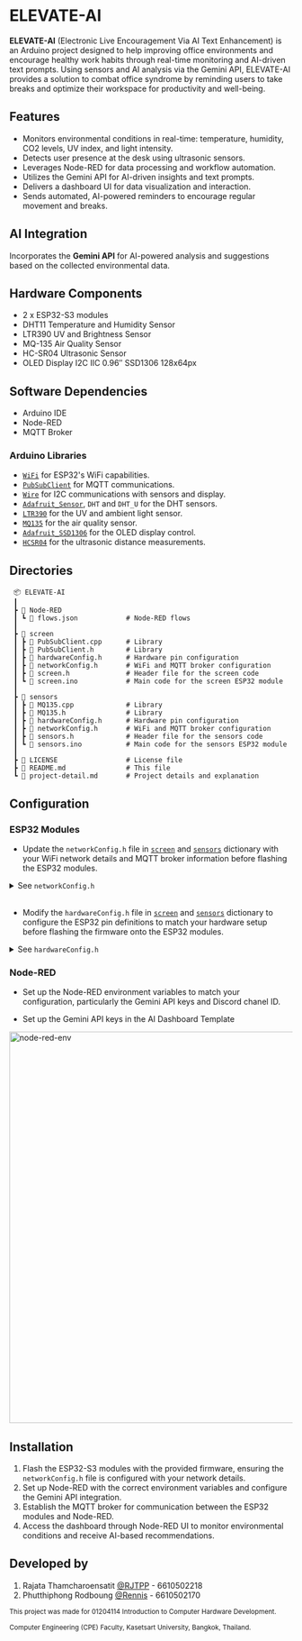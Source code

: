 # ELEVATE-AI

**ELEVATE-AI** (Electronic Live Encouragement Via AI Text Enhancement) is an Arduino project designed to help improving office environments and encourage healthy work habits through real-time monitoring and AI-driven text prompts. Using sensors and AI analysis via the Gemini API, ELEVATE-AI provides a solution to combat office syndrome by reminding users to take breaks and optimize their workspace for productivity and well-being.

## Features

- Monitors environmental conditions in real-time: temperature, humidity, CO2 levels, UV index, and light intensity.
- Detects user presence at the desk using ultrasonic sensors.
- Leverages Node-RED for data processing and workflow automation.
- Utilizes the Gemini API for AI-driven insights and text prompts.
- Delivers a dashboard UI for data visualization and interaction.
- Sends automated, AI-powered reminders to encourage regular movement and breaks.


## AI Integration

Incorporates the **Gemini API** for AI-powered analysis and suggestions based on the collected environmental data.

## Hardware Components

- 2 x ESP32-S3 modules
- DHT11 Temperature and Humidity Sensor
- LTR390 UV and Brightness Sensor
- MQ-135 Air Quality Sensor
- HC-SR04 Ultrasonic Sensor
- OLED Display I2C IIC 0.96″ SSD1306 128x64px

## Software Dependencies

- Arduino IDE
- Node-RED
- MQTT Broker

### Arduino Libraries

- [`WiFi`](https://github.com/arduino-libraries/WiFi) for ESP32's WiFi capabilities.
- [`PubSubClient`](https://github.com/knolleary/pubsubclient) for MQTT communications.
- [`Wire`](https://www.arduino.cc/reference/en/language/functions/communication/wire/) for I2C communications with sensors and display.
- [`Adafruit_Sensor`](https://github.com/adafruit/Adafruit_Sensor), `DHT` and `DHT_U` for the DHT sensors.
- [`LTR390`](https://github.com/levkovigor/LTR390) for the UV and ambient light sensor.
- [`MQ135`](https://github.com/NuclearPhoenixx/MQ135) for the air quality sensor.
- [`Adafruit_SSD1306`](https://github.com/adafruit/Adafruit_SSD1306) for the OLED display control.
- [`HCSR04`](https://github.com/gamegine/HCSR04-ultrasonic-sensor-lib) for the ultrasonic distance measurements.

## Directories
```
 📦 ELEVATE-AI
 ┃
 ┣ 📁 Node-RED
 ┃ ┗ 📜 flows.json            # Node-RED flows
 ┃
 ┣ 📁 screen
 ┃ ┣ 📜 PubSubClient.cpp      # Library
 ┃ ┣ 📜 PubSubClient.h        # Library
 ┃ ┣ 📜 hardwareConfig.h      # Hardware pin configuration
 ┃ ┣ 📜 networkConfig.h       # WiFi and MQTT broker configuration
 ┃ ┣ 📜 screen.h              # Header file for the screen code
 ┃ ┗ 📜 screen.ino            # Main code for the screen ESP32 module
 ┃
 ┣ 📁 sensors
 ┃ ┣ 📜 MQ135.cpp             # Library
 ┃ ┣ 📜 MQ135.h               # Library
 ┃ ┣ 📜 hardwareConfig.h      # Hardware pin configuration
 ┃ ┣ 📜 networkConfig.h       # WiFi and MQTT broker configuration
 ┃ ┣ 📜 sensors.h             # Header file for the sensors code
 ┃ ┗ 📜 sensors.ino           # Main code for the sensors ESP32 module
 ┃
 ┣ 📜 LICENSE                 # License file
 ┣ 📜 README.md               # This file
 ┗ 📜 project-detail.md       # Project details and explanation
```

## Configuration

### ESP32 Modules

- Update the `networkConfig.h` file in [`screen`](screen/networkConfig.h) and [`sensors`](/sensors/networkConfig.h) dictionary with your WiFi network details and MQTT broker information before flashing the ESP32 modules.

<details>

<summary>See <code>networkConfig.h</code></summary>

```c
#define WIFI_SSID    "<WIFI_SSID>"    // Config here
#define WIFI_PASS    "<WIFI_PASS>"    // Config here
#define MQTT_BROKER  "<MQTT_BROKER>"  // Config here
#define MQTT_USER    "<MQTT_USER>"    // Config here
#define MQTT_PASS    "<MQTT_PASS>"    // Config here


#define TOPIC_PREFIX "<TOPIC_PREFIX>" // Config here
#define TOPIC_DATA_PREFIX TOPIC_PREFIX "/sensors"

#define TOPIC_TEMPERATURE TOPIC_DATA_PREFIX "/temperature"
#define TOPIC_HUMIDITY TOPIC_DATA_PREFIX "/humidity"
#define TOPIC_AIR TOPIC_DATA_PREFIX "/air_quality"
#define TOPIC_UV TOPIC_DATA_PREFIX "/uv"
#define TOPIC_LIGHT TOPIC_DATA_PREFIX "/light"
#define TOPIC_JSON TOPIC_DATA_PREFIX "/json"

#define TOPIC_SITTING_PREFIX TOPIC_PREFIX "/sitting"
#define TOPIC_IS_SITTING TOPIC_SITTING_PREFIX "/is_sitting"
#define TOPIC_SITTING_DISTANCE TOPIC_SITTING_PREFIX "/distance"
#define TOPIC_SITTING_TIME TOPIC_SITTING_PREFIX "/time"
#define TOPIC_SITTING_JSON TOPIC_SITTING_PREFIX "/json"
#define TOPIC_SITTING_RESET TOPIC_SITTING_PREFIX "/reset"

#define TOPIC_TIME TOPIC_PREFIX "/time"


#define TOPIC_AI TOPIC_PREFIX "/ai/auto"

#define TOPIC_DEBUG TOPIC_PREFIX "/debug/data"
```

</details>

<br>

- Modify the `hardwareConfig.h` file in [`screen`](screen/hardwareConfig.h) and [`sensors`](sensors/hardwareConfig.h) dictionary to configure the ESP32 pin definitions to match your hardware setup before flashing the firmware onto the ESP32 modules.

<details>

<summary>See <code>hardwareConfig.h</code></summary>

<br>

```c
// screen/hardwareConfig.h

#define SCREEN_WIDTH 128
#define SCREEN_HEIGHT 64
#define REFRESH_DELAY 16

#define OLED_SCL_PIN 47
#define OLED_SDA_PIN 48

#define US_ECHO_PIN 4
#define US_TRIGGER_PIN 5

#define LED_RED_PIN 42
#define LED_YELLOW_PIN 41
#define LED_GREEN_PIN 40
#define SWITCH_PIN 2
```

```c
// sensors/hardwareConfig.h

#define LTR390_I2C_ADDRESS 0x53
#define LTR_SDA_PIN 21
#define LTR_SCL_PIN 20

#define MQ135_DO_PIN 13
#define MQ135_AO_PIN 14

#define DHTPIN 15
#define DHTTYPE DHT11

#define LED_RED_PIN 42
#define LED_YELLOW_PIN 41
#define LED_GREEN_PIN 40
#define SWITCH_PIN 2
```

</details>

### Node-RED

- Set up the Node-RED environment variables to match your configuration, particularly the Gemini API keys and Discord chanel ID.

- Set up the Gemini API keys in the AI Dashboard Template

<img width="695" alt="node-red-env" src="https://github.com/RJTPP/elevate-ai-public/assets/97868966/439054ae-e11f-410c-9722-cbed81b72752">


## Installation

1. Flash the ESP32-S3 modules with the provided firmware, ensuring the `networkConfig.h` file is configured with your network details.
2. Set up Node-RED with the correct environment variables and configure the Gemini API integration.
3. Establish the MQTT broker for communication between the ESP32 modules and Node-RED.
4. Access the dashboard through Node-RED UI to monitor environmental conditions and receive AI-based recommendations.

## Developed by

1. Rajata Thamcharoensatit [@RJTPP](https://github.com/RJTPP) - 6610502218
2. Phutthiphong Rodboung [@Rennis](https://github.com/PRennis) - 6610502170

<sub>This project was made for 01204114 Introduction to Computer Hardware Development.</sub>

<sup>Computer Engineering (CPE) Faculty, Kasetsart University, Bangkok, Thailand. </sup>


